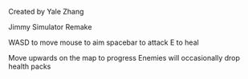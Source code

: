 Created by Yale Zhang

Jimmy Simulator Remake

WASD to move
mouse to aim
spacebar to attack
E to heal

Move upwards on the map to progress
Enemies will occasionally drop health packs